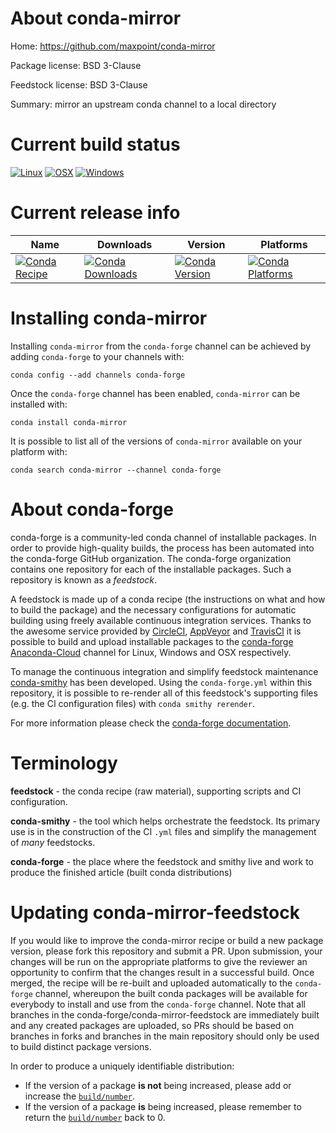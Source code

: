 About conda-mirror
==================

Home: https://github.com/maxpoint/conda-mirror

Package license: BSD 3-Clause

Feedstock license: BSD 3-Clause

Summary: mirror an upstream conda channel to a local directory



Current build status
====================

[![Linux](https://img.shields.io/circleci/project/github/conda-forge/conda-mirror-feedstock/master.svg?label=Linux)](https://circleci.com/gh/conda-forge/conda-mirror-feedstock)
[![OSX](https://img.shields.io/travis/conda-forge/conda-mirror-feedstock/master.svg?label=macOS)](https://travis-ci.org/conda-forge/conda-mirror-feedstock)
[![Windows](https://img.shields.io/appveyor/ci/conda-forge/conda-mirror-feedstock/master.svg?label=Windows)](https://ci.appveyor.com/project/conda-forge/conda-mirror-feedstock/branch/master)

Current release info
====================

| Name | Downloads | Version | Platforms |
| --- | --- | --- | --- |
| [![Conda Recipe](https://img.shields.io/badge/recipe-conda--mirror-green.svg)](https://anaconda.org/conda-forge/conda-mirror) | [![Conda Downloads](https://img.shields.io/conda/dn/conda-forge/conda-mirror.svg)](https://anaconda.org/conda-forge/conda-mirror) | [![Conda Version](https://img.shields.io/conda/vn/conda-forge/conda-mirror.svg)](https://anaconda.org/conda-forge/conda-mirror) | [![Conda Platforms](https://img.shields.io/conda/pn/conda-forge/conda-mirror.svg)](https://anaconda.org/conda-forge/conda-mirror) |

Installing conda-mirror
=======================

Installing `conda-mirror` from the `conda-forge` channel can be achieved by adding `conda-forge` to your channels with:

```
conda config --add channels conda-forge
```

Once the `conda-forge` channel has been enabled, `conda-mirror` can be installed with:

```
conda install conda-mirror
```

It is possible to list all of the versions of `conda-mirror` available on your platform with:

```
conda search conda-mirror --channel conda-forge
```


About conda-forge
=================

conda-forge is a community-led conda channel of installable packages.
In order to provide high-quality builds, the process has been automated into the
conda-forge GitHub organization. The conda-forge organization contains one repository
for each of the installable packages. Such a repository is known as a *feedstock*.

A feedstock is made up of a conda recipe (the instructions on what and how to build
the package) and the necessary configurations for automatic building using freely
available continuous integration services. Thanks to the awesome service provided by
[CircleCI](https://circleci.com/), [AppVeyor](https://www.appveyor.com/)
and [TravisCI](https://travis-ci.org/) it is possible to build and upload installable
packages to the [conda-forge](https://anaconda.org/conda-forge)
[Anaconda-Cloud](https://anaconda.org/) channel for Linux, Windows and OSX respectively.

To manage the continuous integration and simplify feedstock maintenance
[conda-smithy](https://github.com/conda-forge/conda-smithy) has been developed.
Using the ``conda-forge.yml`` within this repository, it is possible to re-render all of
this feedstock's supporting files (e.g. the CI configuration files) with ``conda smithy rerender``.

For more information please check the [conda-forge documentation](https://conda-forge.org/docs/).

Terminology
===========

**feedstock** - the conda recipe (raw material), supporting scripts and CI configuration.

**conda-smithy** - the tool which helps orchestrate the feedstock.
                   Its primary use is in the construction of the CI ``.yml`` files
                   and simplify the management of *many* feedstocks.

**conda-forge** - the place where the feedstock and smithy live and work to
                  produce the finished article (built conda distributions)


Updating conda-mirror-feedstock
===============================

If you would like to improve the conda-mirror recipe or build a new
package version, please fork this repository and submit a PR. Upon submission,
your changes will be run on the appropriate platforms to give the reviewer an
opportunity to confirm that the changes result in a successful build. Once
merged, the recipe will be re-built and uploaded automatically to the
`conda-forge` channel, whereupon the built conda packages will be available for
everybody to install and use from the `conda-forge` channel.
Note that all branches in the conda-forge/conda-mirror-feedstock are
immediately built and any created packages are uploaded, so PRs should be based
on branches in forks and branches in the main repository should only be used to
build distinct package versions.

In order to produce a uniquely identifiable distribution:
 * If the version of a package **is not** being increased, please add or increase
   the [``build/number``](https://conda.io/docs/user-guide/tasks/build-packages/define-metadata.html#build-number-and-string).
 * If the version of a package **is** being increased, please remember to return
   the [``build/number``](https://conda.io/docs/user-guide/tasks/build-packages/define-metadata.html#build-number-and-string)
   back to 0.
